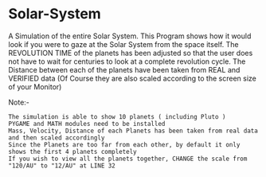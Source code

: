# Solar-System
A Simulation of the entire Solar System. This Program shows how it would look if you were to gaze at the Solar System from the space itself. The REVOLUTION TIME of the planets has been adjusted so that the user does not have to wait for centuries to look at a complete revolution cycle. The Distance between each of the planets have been taken from REAL and VERIFIED data (Of Course they are also scaled according to the screen size of your Monitor)

Note:-

    The simulation is able to show 10 planets ( including Pluto )
    PYGAME and MATH modules need to be installed
    Mass, Velocity, Distance of each Planets has been taken from real data and then scaled accordingly
    Since the Planets are too far from each other, by default it only shows the first 4 planets completely
    If you wish to view all the planets together, CHANGE the scale from "120/AU" to "12/AU" at LINE 32
